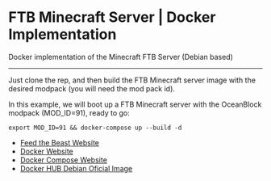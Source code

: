 # FTB Minecraft Server | Docker Implementation
Docker implementation of the Minecraft FTB Server (Debian based)
***

Just clone the rep, and then build the FTB Minecraft server image with the desired modpack (you will need the mod pack id).

In this example, we will boot up a FTB Minecraft server with the OceanBlock modpack (MOD_ID=91), ready to go:


`export MOD_ID=91 && docker-compose up --build -d `


- [Feed the Beast Website](https://feed-the-beast.com/)
- [Docker Website](https://www.docker.com)
- [Docker Compose Website](https://docs.docker.com/compose/)
- [Docker HUB Debian Oficial Image](https://hub.docker.com/_/debian)
